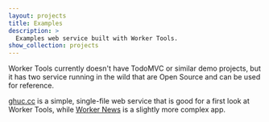 ```yaml
---
layout: projects
title: Examples
description: >
  Examples web service built with Worker Tools.
show_collection: projects
---
```


Worker Tools currently doesn't have TodoMVC or similar demo projects, 
but it has two service running in the wild that are Open Source and can be used for reference.

[ghuc.cc](./_projects/ghuc.md) is a simple, single-file web service that is good for a first look at Worker Tools, while
[Worker News](./_projects/worker-news.md) is a slightly more complex app.